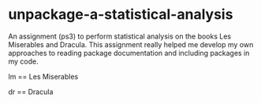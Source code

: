# unpackage-a-statistical-analysis
An assignment (ps3) to perform statistical analysis on the books Les Miserables and Dracula. This assignment really helped me develop my own approaches to reading package documentation and including packages in my code.

lm == Les Miserables

dr == Dracula
